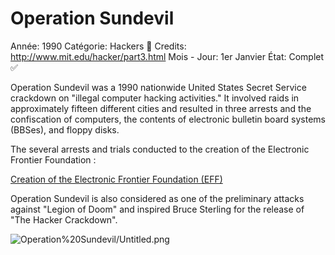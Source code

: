 # Operation Sundevil

Année: 1990
Catégorie: Hackers 👾
Credits: http://www.mit.edu/hacker/part3.html
Mois - Jour: 1er Janvier
État: Complet ✅

Operation Sundevil was a 1990 nationwide United States Secret Service crackdown on "illegal computer hacking activities." It involved raids in approximately fifteen different cities and resulted in three arrests and the confiscation of computers, the contents of electronic bulletin board systems (BBSes), and floppy disks.

The several arrests and trials conducted to the creation of the Electronic Frontier Foundation : 

[Creation of the Electronic Frontier Foundation (EFF)](Creation%20of%20the%20Electronic%20Frontier%20Foundation%20EFF.md)

Operation Sundevil is also considered as one of the preliminary attacks against "Legion of Doom" and inspired Bruce Sterling for the release of "The Hacker Crackdown".

![Operation%20Sundevil/Untitled.png](Operation%20Sundevil/Untitled.png)